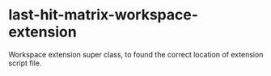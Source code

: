# last-hit-matrix-workspace-extension

Workspace extension super class, to found the correct location of extension script file.